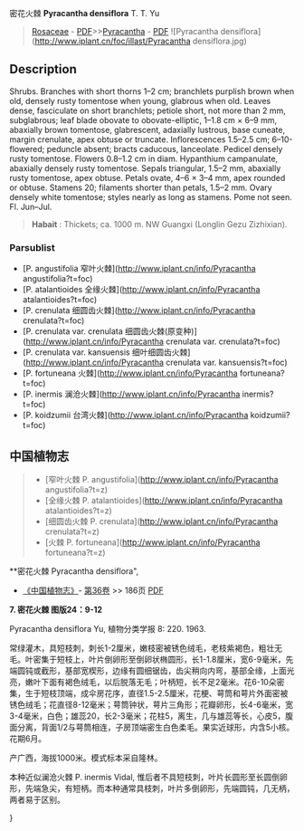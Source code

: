 密花火棘 **Pyracantha densiflora** T. T. Yu

> [Rosaceae](http://www.iplant.cn/info/Rosaceae?t=foc) - [PDF](http://www.iplant.cn/foc/pdf/Rosaceae.pdf)>>[Pyracantha](http://www.iplant.cn/info/Pyracantha?t=foc) - [PDF](http://www.iplant.cn/foc/pdf/Pyracantha.pdf)
![Pyracantha densiflora](http://www.iplant.cn/foc/illast/Pyracantha densiflora.jpg)

## Description

Shrubs. Branches with short thorns 1–2 cm; branchlets purplish brown when old, densely rusty tomentose when young, glabrous when old. Leaves dense, fasciculate on short branchlets; petiole short, not more than 2 mm, subglabrous; leaf blade obovate to obovate-elliptic, 1–1.8 cm × 6–9 mm, abaxially brown tomentose, glabrescent, adaxially lustrous, base cuneate, margin crenulate, apex obtuse or truncate. Inflorescences 1.5–2.5 cm; 6–10-flowered; peduncle absent; bracts caducous, lanceolate. Pedicel densely rusty tomentose. Flowers 0.8–1.2 cm in diam. Hypanthium campanulate, abaxially densely rusty tomentose. Sepals triangular, 1.5–2 mm, abaxially rusty tomentose, apex obtuse. Petals ovate, 4–6 × 3–4 mm, apex rounded or obtuse. Stamens 20; filaments shorter than petals, 1.5–2 mm. Ovary densely white tomentose; styles nearly as long as stamens. Pome not seen. Fl. Jun–Jul.

> **Habait** : 
> Thickets; ca. 1000 m. NW Guangxi (Longlin Gezu Zizhixian).

### Parsublist

* [P.  angustifolia  窄叶火棘](http://www.iplant.cn/info/Pyracantha angustifolia?t=foc)
* [P.  atalantioides  全缘火棘](http://www.iplant.cn/info/Pyracantha atalantioides?t=foc)
* [P.  crenulata  细圆齿火棘](http://www.iplant.cn/info/Pyracantha crenulata?t=foc)
* [P.  crenulata var. crenulata  细圆齿火棘(原变种)](http://www.iplant.cn/info/Pyracantha crenulata var. crenulata?t=foc)
* [P.  crenulata var. kansuensis  细叶细圆齿火棘](http://www.iplant.cn/info/Pyracantha crenulata var. kansuensis?t=foc)
* [P.  fortuneana  火棘](http://www.iplant.cn/info/Pyracantha fortuneana?t=foc)
* [P.  inermis  澜沧火棘](http://www.iplant.cn/info/Pyracantha inermis?t=foc)
* [P.  koidzumii  台湾火棘](http://www.iplant.cn/info/Pyracantha koidzumii?t=foc)

## 中国植物志

> * [窄叶火棘  P.  angustifolia](http://www.iplant.cn/info/Pyracantha angustifolia?t=z)
> * [全缘火棘  P.  atalantioides](http://www.iplant.cn/info/Pyracantha atalantioides?t=z)
> * [细圆齿火棘  P.  crenulata](http://www.iplant.cn/info/Pyracantha crenulata?t=z)
> * [火棘  P.  fortuneana](http://www.iplant.cn/info/Pyracantha fortuneana?t=z)

**密花火棘 Pyracantha densiflora",

* [《中国植物志》](http://www.iplant.cn/frps)- [第36卷](http://www.iplant.cn/frps/vol/36) >> 186页 [PDF](http://www.iplant.cn/frps/pdf/36/186.PDF)

**7. 密花火棘 图版24：9-12**

Pyracantha densiflora Yu, 植物分类学报 8: 220. 1963.

常绿灌木，具短枝刺，刺长1-2厘米，嫩枝密被锈色绒毛，老枝紫褐色，粗壮无毛。叶密集于短枝上，叶片倒卵形至倒卵状椭圆形，长1-1.8厘米，宽6-9毫米，先端圆钝或截形，基部宽楔形，边缘有圆细锯齿，齿尖稍向内弯，基部全缘，上面光亮，嫩叶下面有褐色绒毛，以后脱落无毛；叶柄短，长不足2毫米。花6-10朵密集，生于短枝顶端，成伞房花序，直径1.5-2.5厘米，花梗、萼筒和萼片外面密被锈色绒毛；花直径8-12毫米；萼筒钟状，萼片三角形；花瓣卵形，长4-6毫米，宽3-4毫米，白色；雄蕊20，长2-3毫米；花柱5，离生，几与雄蕊等长，心皮5，腹面分离，背面1/2与萼筒相连，子房顶端密生白色柔毛。果实近球形，内含5小核。花期6月。

产广西，海拔1000米。模式标本采自隆林。

本种近似澜沧火棘 P. inermis Vidal, 惟后者不具短枝刺，叶片长圆形至长圆倒卵形，先端急尖，有短柄。而本种通常具枝刺，叶片多倒卵形，先端圆钝，几无柄，两者易于区别。

}